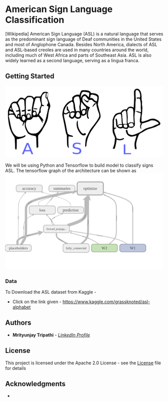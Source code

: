 # American Sign Language Classification
[Wikipedia] American Sign Language (ASL) is a natural language that serves as the predominant sign language of Deaf communities in the United States and most of Anglophone Canada. Besides North America, dialects of ASL and ASL-based creoles are used in many countries around the world, including much of West Africa and parts of Southeast Asia. ASL is also widely learned as a second language, serving as a lingua franca.

## Getting Started
<img src = "images/asl.png">

We will be using Python and Tensorflow to build model to classify signs ASL. The tensorflow graph of the architecture can be shown as 
<img src = "images/graph_run.png">

### Data

To Download the ASL dataset from Kaggle -
   * Click on the link given - https://www.kaggle.com/grassknoted/asl-alphabet

## Authors

* **Mrityunjay Tripathi** - [*LinkedIn Profile*](https://www.linkedin.com/in/mrityunjay-tripathi-89a243168/)

## License

This project is licensed under the Apache 2.0 License - see the [License](https://github.com/Mrityunjay2668/Deep-Learning/blob/master/LICENSE) file for details

## Acknowledgments

* 
